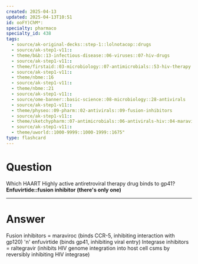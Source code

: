 ```yaml
---
created: 2025-04-13
updated: 2025-04-13T10:51
id: ooFY)ChM*:
specialty: pharmaco
specialty_id: 438
tags:
  - source/ak-original-decks::step-1::lolnotacop::drugs
  - source/ak-step1-v11::
  - theme/b&b::13-infectious-disease::06-viruses::07-hiv-drugs
  - source/ak-step1-v11::
  - theme/firstaid::03-microbiology::07-antimicrobials::53-hiv-therapy
  - source/ak-step1-v11::
  - theme/nbme::16
  - source/ak-step1-v11::
  - theme/nbme::21
  - source/ak-step1-v11::
  - source/ome-banner::basic-science::08-microbiology::28-antivirals
  - source/ak-step1-v11::
  - theme/physeo::09-pharm::02-antivirals::09-fusion-inhibitors
  - source/ak-step1-v11::
  - theme/sketchypharm::07-antimicrobials::06-antivirals-hiv::04-maraviroc,-fusion-inhibitors,-integrase-inhibitors
  - source/ak-step1-v11::
  - theme/uworld::1000-9999::1000-1999::1675"
type: flashcard
---
```


# Question
Which HAART Highly active antiretroviral therapy drug binds to gp41?   **Enfuvirtide::fusion inhibitor (there's only one)**

---

# Answer
Fusion inhibitors = maraviroc (binds CCR-5, inhibiting interaction with gp120) 'n' enfuvirtide (binds gp41, inhibiting viral entry)  Integrase inhibitors = raltegravir (inhibits HIV genome integration into host cell csms by reversibly inhibiting HIV integrase)
